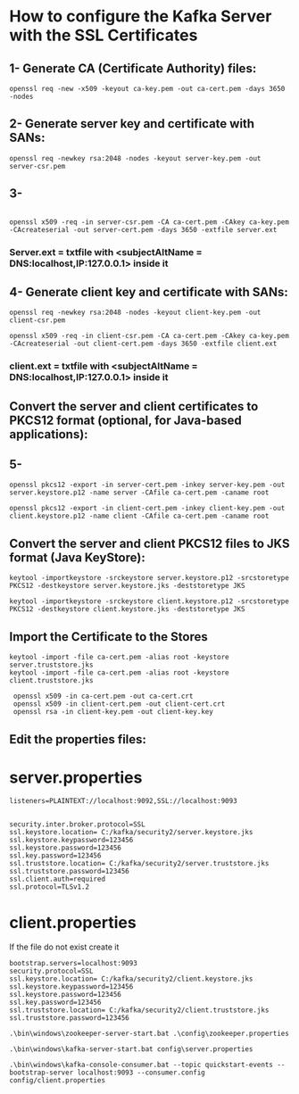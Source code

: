 # How to configure the Kafka Server with the SSL Certificates

## 1- Generate CA (Certificate Authority) files:

```
openssl req -new -x509 -keyout ca-key.pem -out ca-cert.pem -days 3650 -nodes
```

## 2- Generate server key and certificate with SANs:

```
openssl req -newkey rsa:2048 -nodes -keyout server-key.pem -out server-csr.pem
```
 
## 3- 
```

openssl x509 -req -in server-csr.pem -CA ca-cert.pem -CAkey ca-key.pem -CAcreateserial -out server-cert.pem -days 3650 -extfile server.ext
```

### Server.ext = txtfile with <subjectAltName = DNS:localhost,IP:127.0.0.1> inside it 

## 4- Generate client key and certificate with SANs:
```
openssl req -newkey rsa:2048 -nodes -keyout client-key.pem -out client-csr.pem
```
```
openssl x509 -req -in client-csr.pem -CA ca-cert.pem -CAkey ca-key.pem -CAcreateserial -out client-cert.pem -days 3650 -extfile client.ext
```
### client.ext = txtfile with <subjectAltName = DNS:localhost,IP:127.0.0.1> inside it 

## Convert the server and client certificates to PKCS12 format (optional, for Java-based applications):

## 5- 
```
openssl pkcs12 -export -in server-cert.pem -inkey server-key.pem -out server.keystore.p12 -name server -CAfile ca-cert.pem -caname root
```
```
openssl pkcs12 -export -in client-cert.pem -inkey client-key.pem -out client.keystore.p12 -name client -CAfile ca-cert.pem -caname root
```

## Convert the server and client PKCS12 files to JKS format (Java KeyStore):
```
keytool -importkeystore -srckeystore server.keystore.p12 -srcstoretype PKCS12 -destkeystore server.keystore.jks -deststoretype JKS
```
```
keytool -importkeystore -srckeystore client.keystore.p12 -srcstoretype PKCS12 -destkeystore client.keystore.jks -deststoretype JKS
```
## Import the Certificate to the Stores
```
keytool -import -file ca-cert.pem -alias root -keystore server.truststore.jks
keytool -import -file ca-cert.pem -alias root -keystore client.truststore.jks
```

```
 openssl x509 -in ca-cert.pem -out ca-cert.crt
 openssl x509 -in client-cert.pem -out client-cert.crt
 openssl rsa -in client-key.pem -out client-key.key
```

## Edit the properties files:

# server.properties

```
listeners=PLAINTEXT://localhost:9092,SSL://localhost:9093


security.inter.broker.protocol=SSL
ssl.keystore.location= C:/kafka/security2/server.keystore.jks
ssl.keystore.keypassword=123456
ssl.keystore.password=123456
ssl.key.password=123456
ssl.truststore.location= C:/kafka/security2/server.truststore.jks
ssl.truststore.password=123456
ssl.client.auth=required
ssl.protocol=TLSv1.2
```


# client.properties
If the file do not exist create it
```
bootstrap.servers=localhost:9093
security.protocol=SSL
ssl.keystore.location= C:/kafka/security2/client.keystore.jks
ssl.keystore.keypassword=123456
ssl.keystore.password=123456
ssl.key.password=123456
ssl.truststore.location= C:/kafka/security2/client.truststore.jks
ssl.truststore.password=123456
```
```
.\bin\windows\zookeeper-server-start.bat .\config\zookeeper.properties

.\bin\windows\kafka-server-start.bat config\server.properties

.\bin\windows\kafka-console-consumer.bat --topic quickstart-events --bootstrap-server localhost:9093 --consumer.config config/client.properties
```

